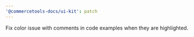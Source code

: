 ```yaml
---
'@commercetools-docs/ui-kit': patch
---
```


Fix color issue with comments in code examples when they are highlighted.
